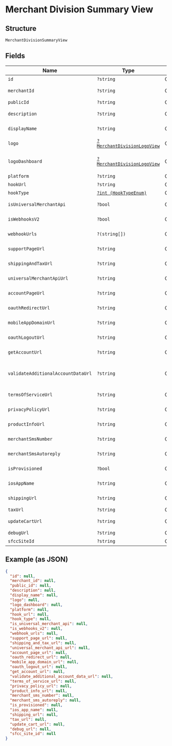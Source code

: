 
# Merchant Division Summary View

## Structure

`MerchantDivisionSummaryView`

## Fields

| Name | Type | Tags | Description | Getter | Setter |
|  --- | --- | --- | --- | --- | --- |
| `id` | `?string` | Optional | - | getId(): ?string | setId(?string id): void |
| `merchantId` | `?string` | Optional | - | getMerchantId(): ?string | setMerchantId(?string merchantId): void |
| `publicId` | `?string` | Optional | - | getPublicId(): ?string | setPublicId(?string publicId): void |
| `description` | `?string` | Optional | - | getDescription(): ?string | setDescription(?string description): void |
| `displayName` | `?string` | Optional | - | getDisplayName(): ?string | setDisplayName(?string displayName): void |
| `logo` | [`?MerchantDivisionLogoView`](../../doc/models/merchant-division-logo-view.md) | Optional | - | getLogo(): ?MerchantDivisionLogoView | setLogo(?MerchantDivisionLogoView logo): void |
| `logoDashboard` | [`?MerchantDivisionLogoView`](../../doc/models/merchant-division-logo-view.md) | Optional | - | getLogoDashboard(): ?MerchantDivisionLogoView | setLogoDashboard(?MerchantDivisionLogoView logoDashboard): void |
| `platform` | `?string` | Optional | - | getPlatform(): ?string | setPlatform(?string platform): void |
| `hookUrl` | `?string` | Optional | - | getHookUrl(): ?string | setHookUrl(?string hookUrl): void |
| `hookType` | [`?int (HookTypeEnum)`](../../doc/models/hook-type-enum.md) | Optional | - | getHookType(): ?int | setHookType(?int hookType): void |
| `isUniversalMerchantApi` | `?bool` | Optional | - | getIsUniversalMerchantApi(): ?bool | setIsUniversalMerchantApi(?bool isUniversalMerchantApi): void |
| `isWebhooksV2` | `?bool` | Optional | - | getIsWebhooksV2(): ?bool | setIsWebhooksV2(?bool isWebhooksV2): void |
| `webhookUrls` | `?(string[])` | Optional | - | getWebhookUrls(): ?array | setWebhookUrls(?array webhookUrls): void |
| `supportPageUrl` | `?string` | Optional | - | getSupportPageUrl(): ?string | setSupportPageUrl(?string supportPageUrl): void |
| `shippingAndTaxUrl` | `?string` | Optional | - | getShippingAndTaxUrl(): ?string | setShippingAndTaxUrl(?string shippingAndTaxUrl): void |
| `universalMerchantApiUrl` | `?string` | Optional | - | getUniversalMerchantApiUrl(): ?string | setUniversalMerchantApiUrl(?string universalMerchantApiUrl): void |
| `accountPageUrl` | `?string` | Optional | - | getAccountPageUrl(): ?string | setAccountPageUrl(?string accountPageUrl): void |
| `oauthRedirectUrl` | `?string` | Optional | - | getOauthRedirectUrl(): ?string | setOauthRedirectUrl(?string oauthRedirectUrl): void |
| `mobileAppDomainUrl` | `?string` | Optional | - | getMobileAppDomainUrl(): ?string | setMobileAppDomainUrl(?string mobileAppDomainUrl): void |
| `oauthLogoutUrl` | `?string` | Optional | - | getOauthLogoutUrl(): ?string | setOauthLogoutUrl(?string oauthLogoutUrl): void |
| `getAccountUrl` | `?string` | Optional | - | getGetAccountUrl(): ?string | setGetAccountUrl(?string getAccountUrl): void |
| `validateAdditionalAccountDataUrl` | `?string` | Optional | - | getValidateAdditionalAccountDataUrl(): ?string | setValidateAdditionalAccountDataUrl(?string validateAdditionalAccountDataUrl): void |
| `termsOfServiceUrl` | `?string` | Optional | - | getTermsOfServiceUrl(): ?string | setTermsOfServiceUrl(?string termsOfServiceUrl): void |
| `privacyPolicyUrl` | `?string` | Optional | - | getPrivacyPolicyUrl(): ?string | setPrivacyPolicyUrl(?string privacyPolicyUrl): void |
| `productInfoUrl` | `?string` | Optional | - | getProductInfoUrl(): ?string | setProductInfoUrl(?string productInfoUrl): void |
| `merchantSmsNumber` | `?string` | Optional | - | getMerchantSmsNumber(): ?string | setMerchantSmsNumber(?string merchantSmsNumber): void |
| `merchantSmsAutoreply` | `?string` | Optional | - | getMerchantSmsAutoreply(): ?string | setMerchantSmsAutoreply(?string merchantSmsAutoreply): void |
| `isProvisioned` | `?bool` | Optional | - | getIsProvisioned(): ?bool | setIsProvisioned(?bool isProvisioned): void |
| `iosAppName` | `?string` | Optional | - | getIosAppName(): ?string | setIosAppName(?string iosAppName): void |
| `shippingUrl` | `?string` | Optional | - | getShippingUrl(): ?string | setShippingUrl(?string shippingUrl): void |
| `taxUrl` | `?string` | Optional | - | getTaxUrl(): ?string | setTaxUrl(?string taxUrl): void |
| `updateCartUrl` | `?string` | Optional | - | getUpdateCartUrl(): ?string | setUpdateCartUrl(?string updateCartUrl): void |
| `debugUrl` | `?string` | Optional | - | getDebugUrl(): ?string | setDebugUrl(?string debugUrl): void |
| `sfccSiteId` | `?string` | Optional | - | getSfccSiteId(): ?string | setSfccSiteId(?string sfccSiteId): void |

## Example (as JSON)

```json
{
  "id": null,
  "merchant_id": null,
  "public_id": null,
  "description": null,
  "display_name": null,
  "logo": null,
  "logo_dashboard": null,
  "platform": null,
  "hook_url": null,
  "hook_type": null,
  "is_universal_merchant_api": null,
  "is_webhooks_v2": null,
  "webhook_urls": null,
  "support_page_url": null,
  "shipping_and_tax_url": null,
  "universal_merchant_api_url": null,
  "account_page_url": null,
  "oauth_redirect_url": null,
  "mobile_app_domain_url": null,
  "oauth_logout_url": null,
  "get_account_url": null,
  "validate_additional_account_data_url": null,
  "terms_of_service_url": null,
  "privacy_policy_url": null,
  "product_info_url": null,
  "merchant_sms_number": null,
  "merchant_sms_autoreply": null,
  "is_provisioned": null,
  "ios_app_name": null,
  "shipping_url": null,
  "tax_url": null,
  "update_cart_url": null,
  "debug_url": null,
  "sfcc_site_id": null
}
```

